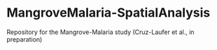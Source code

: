 # MangroveMalaria-SpatialAnalysis
Repository for the Mangrove-Malaria study (Cruz-Laufer et al., in preparation)
